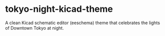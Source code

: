 # tokyo-night-kicad-theme
A clean Kicad schematic editor (eeschema) theme that celebrates the lights of Downtown Tokyo at night.
